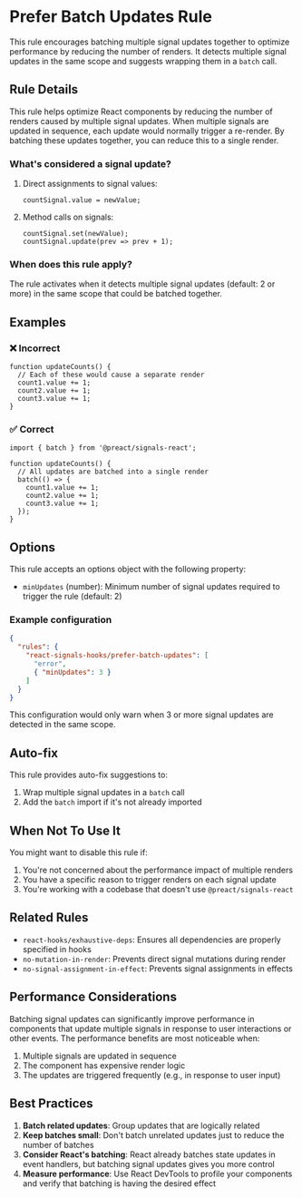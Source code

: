 # Prefer Batch Updates Rule

This rule encourages batching multiple signal updates together to optimize performance by reducing the number of renders. It detects multiple signal updates in the same scope and suggests wrapping them in a `batch` call.

## Rule Details

This rule helps optimize React components by reducing the number of renders caused by multiple signal updates. When multiple signals are updated in sequence, each update would normally trigger a re-render. By batching these updates together, you can reduce this to a single render.

### What's considered a signal update?

1. Direct assignments to signal values:

   ```tsx
   countSignal.value = newValue;
   ```

2. Method calls on signals:

   ```tsx
   countSignal.set(newValue);
   countSignal.update(prev => prev + 1);
   ```

### When does this rule apply?

The rule activates when it detects multiple signal updates (default: 2 or more) in the same scope that could be batched together.

## Examples

### ❌ Incorrect

```tsx
function updateCounts() {
  // Each of these would cause a separate render
  count1.value += 1;
  count2.value += 1;
  count3.value += 1;
}
```

### ✅ Correct

```tsx
import { batch } from '@preact/signals-react';

function updateCounts() {
  // All updates are batched into a single render
  batch(() => {
    count1.value += 1;
    count2.value += 1;
    count3.value += 1;
  });
}
```

## Options

This rule accepts an options object with the following property:

- `minUpdates` (number): Minimum number of signal updates required to trigger the rule (default: 2)

### Example configuration

```json
{
  "rules": {
    "react-signals-hooks/prefer-batch-updates": [
      "error",
      { "minUpdates": 3 }
    ]
  }
}
```

This configuration would only warn when 3 or more signal updates are detected in the same scope.

## Auto-fix

This rule provides auto-fix suggestions to:

1. Wrap multiple signal updates in a `batch` call
2. Add the `batch` import if it's not already imported

## When Not To Use It

You might want to disable this rule if:

1. You're not concerned about the performance impact of multiple renders
2. You have a specific reason to trigger renders on each signal update
3. You're working with a codebase that doesn't use `@preact/signals-react`

## Related Rules

- `react-hooks/exhaustive-deps`: Ensures all dependencies are properly specified in hooks
- `no-mutation-in-render`: Prevents direct signal mutations during render
- `no-signal-assignment-in-effect`: Prevents signal assignments in effects

## Performance Considerations

Batching signal updates can significantly improve performance in components that update multiple signals in response to user interactions or other events. The performance benefits are most noticeable when:

1. Multiple signals are updated in sequence
2. The component has expensive render logic
3. The updates are triggered frequently (e.g., in response to user input)

## Best Practices

1. **Batch related updates**: Group updates that are logically related
2. **Keep batches small**: Don't batch unrelated updates just to reduce the number of batches
3. **Consider React's batching**: React already batches state updates in event handlers, but batching signal updates gives you more control
4. **Measure performance**: Use React DevTools to profile your components and verify that batching is having the desired effect
